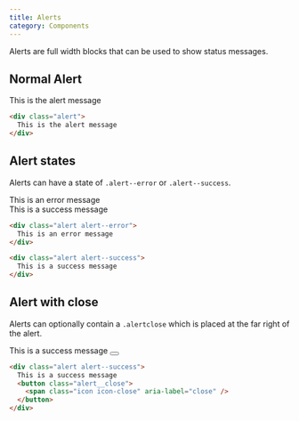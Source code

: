 ```yaml
---
title: Alerts
category: Components
---
```


Alerts are full width blocks that can be used to show status messages.

## Normal Alert

<div class="alert">
  This is the alert message
</div>

```html
<div class="alert">
  This is the alert message
</div>
```

## Alert states

Alerts can have a state of `.alert--error` or `.alert--success`.

<div class="alert alert--error">
  This is an error message
</div>

<div class="alert alert--success">
  This is a success message
</div>

```html
<div class="alert alert--error">
  This is an error message
</div>

<div class="alert alert--success">
  This is a success message
</div>
```

## Alert with close

Alerts can optionally contain a `.alertclose` which is placed at the far right of the alert.

<div class="alert alert--success">
  This is a success message
  <button class="alert__close">
    <span class="icon icon-close" aria-label="close" />
  </button>
</div>

```html
<div class="alert alert--success">
  This is a success message
  <button class="alert__close">
    <span class="icon icon-close" aria-label="close" />
  </button>
</div>
```
